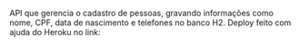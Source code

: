 API que gerencia o cadastro de pessoas, gravando informações como nome, CPF, data de nascimento e telefones no banco H2.
Deploy feito com ajuda do Heroku no link: 
